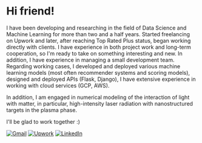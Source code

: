 # Hi friend!

I have been developing and researching in the field of Data Science and Machine Learning for more than two and a half years. Started freelancing on Upwork and later, after reaching Top Rated Plus status, began working directly with clients. I have experience in both project work and long-term cooperation, so I'm ready to take on something interesting and new. In addition, I have experience in managing a small development team.
Regarding working cases, I developed and deployed various machine learning models (most often recommender systems and scoring models), designed and deployed APIs (Flask, Django), I have extensive experience in working with cloud services (GCP, AWS).

In addition, I am engaged in numerical modeling of the interaction of light with matter, in particular, high-intensity laser radiation with nanostructured targets in the plasma phase.

I'll be glad to work together :)

<!-- <a href="https://www.upwork.com/freelancers/~01c91e8f192e4de5e2">
  <img src="./imgs/upwork.svg" alt="Upwork Profile" width="32" height="32">
</a> -->

[![Gmail](https://img.shields.io/badge/Gmail-EA4335?style=for-the-badge&logo=Gmail&logoColor=white)](malito:misery7100@gmail.com)
[![Upwork](https://img.shields.io/badge/Upwork-14A800?style=for-the-badge&logo=Upwork&logoColor=white)](https://www.upwork.com/freelancers/~01c91e8f192e4de5e2)
[![LinkedIn](https://img.shields.io/badge/Linked%20In-0A66C2?style=for-the-badge&logo=LinkedIn&logoColor=white)](https://www.linkedin.com/in/lev-litvinov/)
